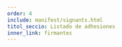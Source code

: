 ```yaml
---
order: 4
include: manifest/signants.html
titol_seccio: Listado de adhesiones
inner_link: firmantes
---
```

